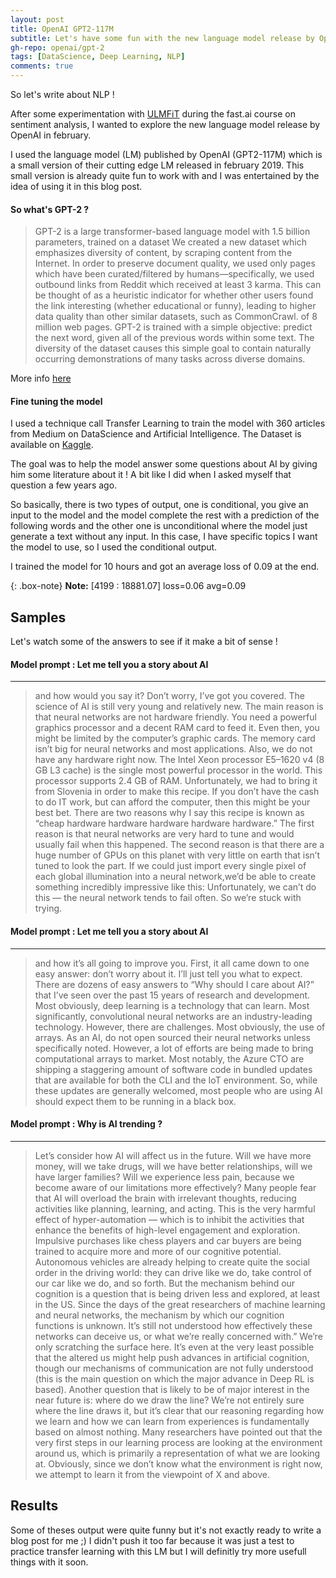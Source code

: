 ```yaml
---
layout: post
title: OpenAI GPT2-117M
subtitle: Let's have some fun with the new language model release by OpenAI
gh-repo: openai/gpt-2
tags: [DataScience, Deep Learning, NLP]
comments: true
---
```


So let's write about NLP !

After some experimentation with [ULMFiT](https://arxiv.org/abs/1801.06146) during the fast.ai course on sentiment analysis, I wanted to explore the new language model release by OpenAI in february.

I used the language model (LM) published by OpenAI (GPT2-117M) which is a small version of their cutting edge LM released in february 2019.
This small version is already quite fun to work with and I was entertained by the idea of using it in this blog post.

#### So what's GPT-2 ?

>GPT-2 is a large transformer-based language model with 1.5 billion parameters, trained on a dataset We created a new dataset which emphasizes diversity of content, by scraping content from the Internet. In order to preserve document quality, we used only pages which have been curated/filtered by humans—specifically, we used outbound links from Reddit which received at least 3 karma. This can be thought of as a heuristic indicator for whether other users found the link interesting (whether educational or funny), leading to higher data quality than other similar datasets, such as CommonCrawl.  of 8 million web pages. GPT-2 is trained with a simple objective: predict the next word, given all of the previous words within some text. The diversity of the dataset causes this simple goal to contain naturally occurring demonstrations of many tasks across diverse domains.

More info [here](https://openai.com/blog/better-language-models/)

#### Fine tuning the model

I used a technique call Transfer Learning to train the model with 360 articles from Medium on DataScience and Artificial Intelligence. The Dataset is available on [Kaggle](https://www.kaggle.com/hsankesara/medium-articles).

The goal was to help the model answer some questions about AI by giving him some literature about it ! A bit like I did when I asked myself that question a few years ago.

So basically, there is two types of output, one is conditional, you give an input to the model and the model complete the rest with a prediction of the following words and the other one is unconditional where the model just generate a text without any input. 
In this case, I have specific topics I want the model to use, so I used the conditional output.

I trained the model for 10 hours and got an average loss of 0.09 at the end. 

{: .box-note}
**Note:** [4199 : 18881.07] loss=0.06 avg=0.09


## Samples

Let's watch some of the answers to see if it make a bit of sense !

#### Model prompt : Let me tell you a story about AI
---
>and how would you say it? Don’t worry, I’ve got you covered. The science of AI is still very young and relatively new. The main reason is that neural networks are not hardware friendly. You need a powerful graphics processor and a decent RAM card to feed it. Even then, you might be limited by the computer’s graphic cards. The memory card isn’t big for neural networks and most applications.
>Also, we do not have any hardware right now. The Intel Xeon processor E5–1620 v4 (8 GB L3 cache) is the single most powerful processor in the world. This processor supports 2.4 GB of RAM. Unfortunately, we had to bring it from Slovenia in order to make this recipe.
>If you don’t have the cash to do IT work, but can afford the computer, then this might be your best bet. There are two reasons why I say this recipe is known as “cheap hardware hardware hardware hardware hardware.” The first reason is that neural networks are very hard to tune and would usually fail when this happened. The second reason is that there are a huge number of GPUs on this planet with very little on earth that isn’t tuned to look the part. If we could just import every single pixel of each global illumination into a neural network,we’d be able to create something incredibly impressive like this:
Unfortunately, we can’t do this — the neural network tends to fail often. So we’re stuck with trying.

#### Model prompt : Let me tell you a story about AI
---
>and how it’s all going to improve you. First, it all came down to one easy answer: don’t worry about it. I’ll just tell you what to expect.
>There are dozens of easy answers to “Why should I care about AI?” that I’ve seen over the past 15 years of research and development. Most obviously, deep learning is a technology that can learn. Most significantly, convolutional neural networks are an industry-leading technology.
>However, there are challenges. Most obviously, the use of arrays. As an AI, do not open sourced their neural networks unless specifically noted. However, a lot of efforts are being made to bring computational arrays to market. Most notably, the Azure CTO are shipping a staggering amount of software code in bundled updates that are available for both the CLI and the IoT environment. So, while these updates are generally welcomed, most people who are using AI should expect them to be running in a black box.

#### Model prompt : Why is AI trending ?
---
>Let’s consider how AI will affect us in the future. Will we have more money, will we take drugs, will we have better relationships, will we have larger families? Will we experience less pain, because we become aware of our limitations more effectively? Many people fear that AI will overload the brain with irrelevant thoughts, reducing activities like planning, learning, and acting. This is the very harmful effect of hyper-automation — which is to inhibit the activities that enhance the benefits of high-level engagement and exploration.
>Impulsive purchases like chess players and car buyers are being trained to acquire more and more of our cognitive potential. Autonomous vehicles are already helping to create quite the social order in the driving world: they can drive like we do, take control of our car like we do, and so forth. But the mechanism behind our cognition is a question that is being driven less and explored, at least in the US.
>Since the days of the great researchers of machine learning and neural networks, the mechanism by which our cognition functions is unknown. It’s still not understood how effectively these networks can deceive us, or what we’re really concerned with.” We’re only scratching the surface here. It’s even at the very least possible that the altered us might help push advances in artificial cognition, though our mechanisms of communication are not fully understood (this is the main question on which the major advance in Deep RL is based).
>Another question that is likely to be of major interest in the near future is: where do we draw the line?
>We’re not entirely sure where the line draws it, but it’s clear that our reasoning regarding how we learn and how we can learn from experiences is fundamentally based on almost nothing. Many researchers have pointed out that the very first steps in our learning process are looking at the environment around us, which is primarily a representation of what we are looking at. Obviously, since we don’t know what the environment is right now, we attempt to learn it from the viewpoint of X and above.


## Results

Some of theses output were quite funny but it's not exactly ready to write a blog post for me ;) I didn't push it too far because it was just a test to practice transfer learning with this LM but I will definitly try more usefull things with it soon.



